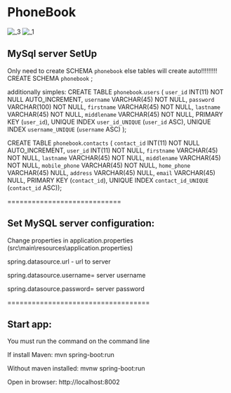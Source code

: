 PhoneBook
========
![_3](https://cloud.githubusercontent.com/assets/19691583/26283314/db318d24-3e2e-11e7-99f9-a2820cefc0af.PNG)
![_1](https://cloud.githubusercontent.com/assets/19691583/26283253/ec02aa86-3e2c-11e7-8ca0-171af491ee6d.PNG)

MySql server SetUp
--------------------
Only need to create SCHEMA `phonebook` else tables will create auto!!!!!!!!!
CREATE SCHEMA `phonebook` ;

additionally simples:
CREATE TABLE `phonebook`.`users` (
  `user_id` INT(11) NOT NULL AUTO_INCREMENT,
  `username` VARCHAR(45) NOT NULL,
  `password` VARCHAR(100) NOT NULL,
  `firstname` VARCHAR(45) NOT NULL,
  `lastname` VARCHAR(45) NOT NULL,
  `middlename` VARCHAR(45) NOT NULL,
  PRIMARY KEY (`user_id`),
  UNIQUE INDEX `user_id_UNIQUE` (`user_id` ASC),
  UNIQUE INDEX `username_UNIQUE` (`username` ASC)
  );

CREATE TABLE `phonebook`.`contacts` (
  `contact_id` INT(11) NOT NULL AUTO_INCREMENT,
  `user_id` INT(11) NOT NULL,
  `firstname` VARCHAR(45) NOT NULL,
  `lastname` VARCHAR(45) NOT NULL,
  `middlename` VARCHAR(45) NOT NULL,
  `mobile_phone` VARCHAR(45) NOT NULL,
  `home_phone` VARCHAR(45) NULL,
  `address` VARCHAR(45) NULL,
  `email` VARCHAR(45) NULL,
  PRIMARY KEY (`contact_id`),
  UNIQUE INDEX `contact_id_UNIQUE` (`contact_id` ASC));


============================

Set MySQL server configuration:
--------------------
Change properties in application.properties (src\main\resources\application.properties)

spring.datasource.url - url to server

spring.datasource.username= server username

spring.datasource.password= server password


===================================

Start app:
---------
You must run the command on the command line

If install Maven: mvn spring-boot:run

Without maven installed: mvnw spring-boot:run

Open in browser: http://localhost:8002


